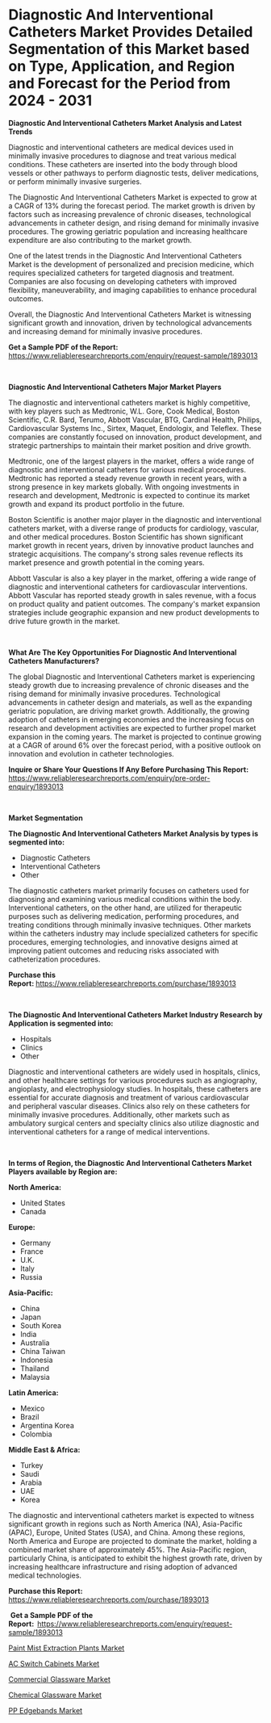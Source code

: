 <p><h1>Diagnostic And Interventional Catheters Market Provides Detailed Segmentation of this Market based on Type, Application, and Region and Forecast for the Period from 2024 - 2031</h1></p><p><strong>Diagnostic And Interventional Catheters Market Analysis and Latest Trends</strong></p>
<p><p>Diagnostic and interventional catheters are medical devices used in minimally invasive procedures to diagnose and treat various medical conditions. These catheters are inserted into the body through blood vessels or other pathways to perform diagnostic tests, deliver medications, or perform minimally invasive surgeries.</p><p>The Diagnostic And Interventional Catheters Market is expected to grow at a CAGR of 13% during the forecast period. The market growth is driven by factors such as increasing prevalence of chronic diseases, technological advancements in catheter design, and rising demand for minimally invasive procedures. The growing geriatric population and increasing healthcare expenditure are also contributing to the market growth.</p><p>One of the latest trends in the Diagnostic And Interventional Catheters Market is the development of personalized and precision medicine, which requires specialized catheters for targeted diagnosis and treatment. Companies are also focusing on developing catheters with improved flexibility, maneuverability, and imaging capabilities to enhance procedural outcomes.</p><p>Overall, the Diagnostic And Interventional Catheters Market is witnessing significant growth and innovation, driven by technological advancements and increasing demand for minimally invasive procedures.</p></p>
<p><strong>Get a Sample PDF of the Report:&nbsp;</strong> <a href="https://www.reliableresearchreports.com/enquiry/request-sample/1893013">https://www.reliableresearchreports.com/enquiry/request-sample/1893013</a></p>
<p>&nbsp;</p>
<p><strong>Diagnostic And Interventional Catheters Major Market Players</strong></p>
<p><p>The diagnostic and interventional catheters market is highly competitive, with key players such as Medtronic, W.L. Gore, Cook Medical, Boston Scientific, C.R. Bard, Terumo, Abbott Vascular, BTG, Cardinal Health, Philips, Cardiovascular Systems Inc., Sirtex, Maquet, Endologix, and Teleflex. These companies are constantly focused on innovation, product development, and strategic partnerships to maintain their market position and drive growth.</p><p>Medtronic, one of the largest players in the market, offers a wide range of diagnostic and interventional catheters for various medical procedures. Medtronic has reported a steady revenue growth in recent years, with a strong presence in key markets globally. With ongoing investments in research and development, Medtronic is expected to continue its market growth and expand its product portfolio in the future.</p><p>Boston Scientific is another major player in the diagnostic and interventional catheters market, with a diverse range of products for cardiology, vascular, and other medical procedures. Boston Scientific has shown significant market growth in recent years, driven by innovative product launches and strategic acquisitions. The company's strong sales revenue reflects its market presence and growth potential in the coming years.</p><p>Abbott Vascular is also a key player in the market, offering a wide range of diagnostic and interventional catheters for cardiovascular interventions. Abbott Vascular has reported steady growth in sales revenue, with a focus on product quality and patient outcomes. The company's market expansion strategies include geographic expansion and new product developments to drive future growth in the market.</p></p>
<p>&nbsp;</p>
<p><strong>What Are The Key Opportunities For Diagnostic And Interventional Catheters Manufacturers?</strong></p>
<p><p>The global Diagnostic and Interventional Catheters market is experiencing steady growth due to increasing prevalence of chronic diseases and the rising demand for minimally invasive procedures. Technological advancements in catheter design and materials, as well as the expanding geriatric population, are driving market growth. Additionally, the growing adoption of catheters in emerging economies and the increasing focus on research and development activities are expected to further propel market expansion in the coming years. The market is projected to continue growing at a CAGR of around 6% over the forecast period, with a positive outlook on innovation and evolution in catheter technologies.</p></p>
<p><strong>Inquire or Share Your Questions If Any Before Purchasing This Report:</strong> <a href="https://www.reliableresearchreports.com/enquiry/pre-order-enquiry/1893013">https://www.reliableresearchreports.com/enquiry/pre-order-enquiry/1893013</a></p>
<p>&nbsp;</p>
<p><strong>Market Segmentation</strong></p>
<p><strong>The Diagnostic And Interventional Catheters Market Analysis by types is segmented into:</strong></p>
<p><ul><li>Diagnostic Catheters</li><li>Interventional Catheters</li><li>Other</li></ul></p>
<p><p>The diagnostic catheters market primarily focuses on catheters used for diagnosing and examining various medical conditions within the body. Interventional catheters, on the other hand, are utilized for therapeutic purposes such as delivering medication, performing procedures, and treating conditions through minimally invasive techniques. Other markets within the catheters industry may include specialized catheters for specific procedures, emerging technologies, and innovative designs aimed at improving patient outcomes and reducing risks associated with catheterization procedures.</p></p>
<p><strong>Purchase this Report:&nbsp;</strong><a href="https://www.reliableresearchreports.com/purchase/1893013">https://www.reliableresearchreports.com/purchase/1893013</a></p>
<p>&nbsp;</p>
<p><strong>The Diagnostic And Interventional Catheters Market Industry Research by Application is segmented into:</strong></p>
<p><ul><li>Hospitals</li><li>Clinics</li><li>Other</li></ul></p>
<p><p>Diagnostic and interventional catheters are widely used in hospitals, clinics, and other healthcare settings for various procedures such as angiography, angioplasty, and electrophysiology studies. In hospitals, these catheters are essential for accurate diagnosis and treatment of various cardiovascular and peripheral vascular diseases. Clinics also rely on these catheters for minimally invasive procedures. Additionally, other markets such as ambulatory surgical centers and specialty clinics also utilize diagnostic and interventional catheters for a range of medical interventions.</p></p>
<p>&nbsp;</p>
<p><strong>In terms of Region, the Diagnostic And Interventional Catheters Market Players available by Region are:</strong></p>
<p>
    <p> <strong> North America: </strong>
        <ul>
            <li>United States</li>
            <li>Canada</li>
        </ul>
        </p> 
    <p> <strong> Europe: </strong>
        <ul>
            <li>Germany</li>
            <li>France</li>
            <li>U.K.</li>
            <li>Italy</li>
            <li>Russia</li>
        </ul>
        </p> 
    <p> <strong> Asia-Pacific: </strong>
        <ul>
            <li>China</li>
            <li>Japan</li>
            <li>South Korea</li>
            <li>India</li>
            <li>Australia</li>
            <li>China Taiwan</li>
            <li>Indonesia</li>
            <li>Thailand</li>
            <li>Malaysia</li>
        </ul>
        </p> 
    <p> <strong> Latin America: </strong>
        <ul>
            <li>Mexico</li>
            <li>Brazil</li>
            <li>Argentina Korea</li>
            <li>Colombia</li>
        </ul>
        </p> 
    <p> <strong> Middle East & Africa: </strong>
        <ul>
            <li>Turkey</li>
            <li>Saudi</li>
            <li>Arabia</li>
            <li>UAE</li>
            <li>Korea</li>
        </ul>
    </p>
    </p>
<p><p>The diagnostic and interventional catheters market is expected to witness significant growth in regions such as North America (NA), Asia-Pacific (APAC), Europe, United States (USA), and China. Among these regions, North America and Europe are projected to dominate the market, holding a combined market share of approximately 45%. The Asia-Pacific region, particularly China, is anticipated to exhibit the highest growth rate, driven by increasing healthcare infrastructure and rising adoption of advanced medical technologies.</p></p>
<p><strong>Purchase this Report: </strong><a href="https://www.reliableresearchreports.com/purchase/1893013">https://www.reliableresearchreports.com/purchase/1893013</a></p>
<p>&nbsp;<strong>Get a Sample PDF of the Report:&nbsp;&nbsp;</strong><a href="https://www.reliableresearchreports.com/enquiry/request-sample/1893013">https://www.reliableresearchreports.com/enquiry/request-sample/1893013</a></p>
<p><strong></strong></p>
<p><p><a href="https://github.com/lataunyatinikmelvin59ilbd0dv/Market-Research-Report-List-1/blob/main/paint-mist-extraction-plants-market.md">Paint Mist Extraction Plants Market</a></p><p><a href="https://metal-farmhouse-e95.notion.site/AC-Switch-Cabinets-Market-Provides-Detailed-Segmentation-of-this-Market-based-on-Type-Application--b86ac1c85fc7433599551d63b2ae8043">AC Switch Cabinets Market</a></p><p><a href="https://view.publitas.com/reportprime-1/commercial-glassware-market-size-focuses-on-market-dynamics-in-depth-analysis-and-future-projections-of-its-market-forecasted-for-period-from-2024-to-2031/">Commercial Glassware Market</a></p><p><a href="https://view.publitas.com/reportprime-1/chemical-glassware-market-size-reflecting-a-forecast-till-2031-market-by-type-by-application-and-by-geography/">Chemical Glassware Market</a></p><p><a href="https://extreme-scabiosa-c81.notion.site/PP-Edgebands-Market-Size-Focuses-on-Market-Dynamics-In-Depth-Analysis-and-Future-Projections-of-its-5a3b126f8ff5404797848698be9ef41a">PP Edgebands Market</a></p></p>